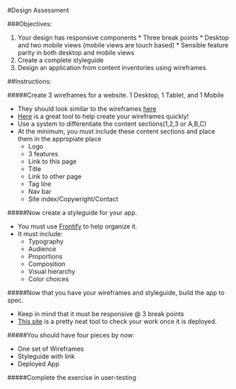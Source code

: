 
#Design Assessment

###Objectives:
1.   Your design has responsive components
	* Three break points
	* Desktop and two mobile views (mobile views are touch based)
	* Sensible feature parity in both desktop and mobile views
2.  Create a complete styleguide
3.  Design an application from content inventories using wireframes

##Instructions:

#####Create 3 wireframes for a website. 1 Desktop, 1 Tablet, and 1 Mobile
* They should look similar to the wireframes [here](http://www.thismanslife.co.uk/projects/lab/responsivewireframes/)
* [Here](http://www.lifeishao.com/rwdwire/) is a great tool to help create your wireframes quickly!
* Use a system to differentiate the content sections(1,2,3 or A,B,C)
* At the minimum, you must include these content sections and place them in the appropiate place
	* Logo
	* 3 features
	* Link to this page
	* Title
	* Link to other page
	* Tag line
	* Nav bar
	* Site index/Copywright/Contact


#####Now create a styleguide for your app.
* You must use [Frontify](https://brand.frontify.com/d/qAiubNBytHKf/style-guide) to help organize it.
* It must include:
	* Typography
	* Audience
	* Proportions
	* Composition
	* Visual hierarchy
	* Color choices

#####Now that you have your wireframes and styleguide, build the app to spec.
* Keep in mind that it must be responsive @ 3 break points
* [This site](http://mattkersley.com/responsive/) is a pretty neat tool to check your work once it is deployed.

#####You should have four pieces by now:
* One set of Wireframes
* Styleguide with link
* Deployed App

#####Complete the exercise in user-testing
